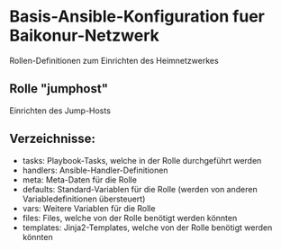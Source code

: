 # Basis-Ansible-Konfiguration fuer Baikonur-Netzwerk
Rollen-Definitionen zum Einrichten des Heimnetzwerkes

## Rolle "jumphost"
Einrichten des Jump-Hosts

## Verzeichnisse:
* tasks: Playbook-Tasks, welche in der Rolle durchgeführt werden
* handlers: Ansible-Handler-Definitionen
* meta: Meta-Daten für die Rolle
* defaults: Standard-Variablen für die Rolle (werden von anderen Variabledefinitionen übersteuert)
* vars: Weitere Variablen für die Rolle
* files: Files, welche von der Rolle benötigt werden könnten
* templates: Jinja2-Templates, welche von der Rolle benötigt werden könnten
